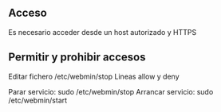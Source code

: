 
Acceso
-----
Es necesario acceder desde un host autorizado y HTTPS


Permitir y prohibir accesos
---------------------------
Editar fichero /etc/webmin/stop
Lineas allow y deny

Parar servicio: sudo /etc/webmin/stop
Arrancar servicio: sudo /etc/webmin/start